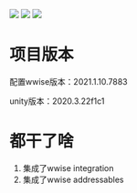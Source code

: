 [![](https://img.shields.io/badge/dynamic/json?color=%23fff&label=Wwise集成&logo=bilibili&query=%24.data.stat.view&suffix=播放&url=https%3A%2F%2Fapi.bilibili.com%2Fx%2Fweb-interface%2Fview%3Fbvid%3DBV1tG411F7pF)](https://space.bilibili.com/7879109/channel/collectiondetail?sid=850851)
[![](https://img.shields.io/badge/dynamic/json?color=%23fff&label=WwiseAddressables集成&logo=bilibili&query=%24.data.stat.view&suffix=播放&url=https%3A%2F%2Fapi.bilibili.com%2Fx%2Fweb-interface%2Fview%3Fbvid%3DBV1b24y127dx)](https://space.bilibili.com/7879109/channel/collectiondetail?sid=850851)
[![](https://img.shields.io/badge/dynamic/json?color=%23fb7299&label=%E5%93%94%E5%93%A9%E5%93%94%E5%93%A9&logo=bilibili&query=%24.data.follower&suffix=%20%E5%85%B3%E6%B3%A8&url=https%3A%2F%2Fapi.bilibili.com%2Fx%2Frelation%2Fstat%3Fvmid%3D7879109)](https://space.bilibili.com/7879109)

# 项目版本

配置wwise版本：2021.1.10.7883

unity版本：2020.3.22f1c1

# 都干了啥

1. 集成了wwise integration
2. 集成了wwise addressables

